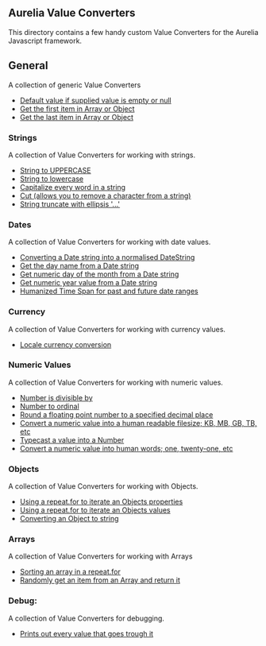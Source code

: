 ## Aurelia Value Converters
This directory contains a few handy custom Value Converters for the Aurelia Javascript framework.

## General
A collection of generic Value Converters

- [Default value if supplied value is empty or null](default-value.js)
- [Get the first item in Array or Object](first-item.js)
- [Get the last item in Array or Object](last-item.js)

### Strings
A collection of Value Converters for working with strings.

- [String to UPPERCASE](string-to-uppercase.js)
- [String to lowercase](string-to-lowercase.js)
- [Capitalize every word in a string](string-capitalize.js)
- [Cut (allows you to remove a character from a string)](string-cut.js)
- [String truncate with ellipsis '...'](string-truncate.js)

### Dates
A collection of Value Converters for working with date values.

- [Converting a Date string into a normalised DateString](date-normalise.js)
- [Get the day name from a Date string](date-day-name.js)
- [Get numeric day of the month from a Date string](date-day-number.js)
- [Get numeric year value from a Date string](date-year.js)
- [Humanized Time Span for past and future date ranges](date-timesince.js)

### Currency
A collection of Value Converters for working with currency values.

- [Locale currency conversion](currency.js)

### Numeric Values
A collection of Value Converters for working with numeric values.

- [Number is divisible by](numeric-divisibleby.js)
- [Number to ordinal](numeric-to-ordinal.js)
- [Round a floating point number to a specified decimal place](numeric-floatformat.js)
- [Convert a numeric value into a human readable filesize; KB, MB, GB, TB, etc](numeric-filesizeformat.js)
- [Typecast a value into a Number](numeric-to-number.js)
- [Convert a numeric value into human words; one, twenty-one, etc](numeric-to-words.js)

### Objects
A collection of Value Converters for working with Objects.

- [Using a repeat.for to iterate an Objects properties](object-keys.js)
- [Using a repeat.for to iterate an Objects values](object-values.js)
- [Converting an Object to string](object-to-string.js)

### Arrays
A collection of Value Converters for working with Arrays

- [Sorting an array in a repeat.for](sort-array.js)
- [Randomly get an item from an Array and return it](array-random.js)

### Debug:
A collection of Value Converters for debugging.

- [Prints out every value that goes trough it](console-debug.js)
